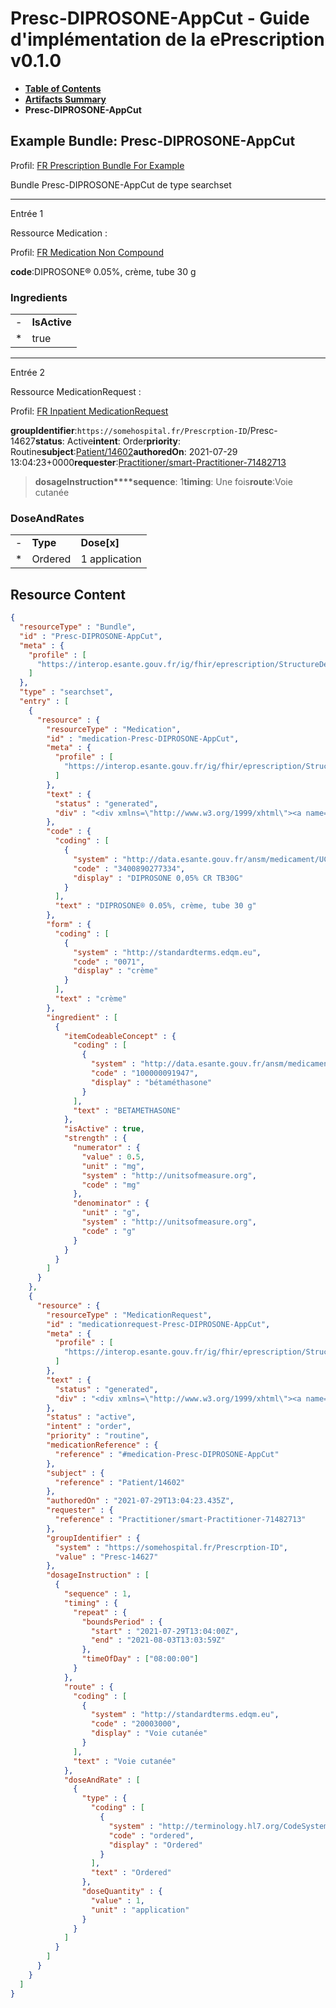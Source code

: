 # Presc-DIPROSONE-AppCut - Guide d'implémentation de la ePrescription v0.1.0

* [**Table of Contents**](toc.md)
* [**Artifacts Summary**](artifacts.md)
* **Presc-DIPROSONE-AppCut**

## Example Bundle: Presc-DIPROSONE-AppCut

Profil: [FR Prescription Bundle For Example](StructureDefinition-fr-prescription-bundle-for-example.md)

Bundle Presc-DIPROSONE-AppCut de type searchset

-------

Entrée 1

Ressource Medication :

> 

Profil: [FR Medication Non Compound](StructureDefinition-fr-medication-noncompound.md)

**code**:DIPROSONE® 0.05%, crème, tube 30 g

### Ingredients

| | |
| :--- | :--- |
| - | **IsActive** |
| * | true |


-------

Entrée 2

Ressource MedicationRequest :

> 

Profil: [FR Inpatient MedicationRequest](StructureDefinition-fr-inpatient-medicationrequest.md)

**groupIdentifier**:`https://somehospital.fr/Prescrption-ID`/Presc-14627**status**: Active**intent**: Order**priority**: Routine**subject**:[Patient/14602](Patient/14602)**authoredOn**: 2021-07-29 13:04:23+0000**requester**:[Practitioner/smart-Practitioner-71482713](Practitioner/smart-Practitioner-71482713)
> **dosageInstruction****sequence**: 1**timing**: Une fois**route**:Voie cutanée

### DoseAndRates

| | | |
| :--- | :--- | :--- |
| - | **Type** | **Dose[x]** |
| * | Ordered | 1 application |





## Resource Content

```json
{
  "resourceType" : "Bundle",
  "id" : "Presc-DIPROSONE-AppCut",
  "meta" : {
    "profile" : [
      "https://interop.esante.gouv.fr/ig/fhir/eprescription/StructureDefinition/fr-prescription-bundle-for-example"
    ]
  },
  "type" : "searchset",
  "entry" : [
    {
      "resource" : {
        "resourceType" : "Medication",
        "id" : "medication-Presc-DIPROSONE-AppCut",
        "meta" : {
          "profile" : [
            "https://interop.esante.gouv.fr/ig/fhir/eprescription/StructureDefinition/fr-medication-noncompound"
          ]
        },
        "text" : {
          "status" : "generated",
          "div" : "<div xmlns=\"http://www.w3.org/1999/xhtml\"><a name=\"Medication_medication-Presc-DIPROSONE-AppCut\"> </a><p class=\"res-header-id\"><b>Narratif généré : Médication medication-Presc-DIPROSONE-AppCut</b></p><a name=\"medication-Presc-DIPROSONE-AppCut\"> </a><a name=\"hcmedication-Presc-DIPROSONE-AppCut\"> </a><div style=\"display: inline-block; background-color: #d9e0e7; padding: 6px; margin: 4px; border: 1px solid #8da1b4; border-radius: 5px; line-height: 60%\"><p style=\"margin-bottom: 0px\"/><p style=\"margin-bottom: 0px\">Profil: <a href=\"StructureDefinition-fr-medication-noncompound.html\">FR Medication Non Compound</a></p></div><p><b>code</b>: <span title=\"Codes :{http://data.esante.gouv.fr/ansm/medicament/UCD 3400890277334}\">DIPROSONE® 0.05%, crème, tube 30 g</span></p><p><b>form</b>: <span title=\"Codes :{http://standardterms.edqm.eu 0071}\">crème</span></p><h3>Ingredients</h3><table class=\"grid\"><tr><td style=\"display: none\">-</td><td><b>Item[x]</b></td><td><b>IsActive</b></td><td><b>Strength</b></td></tr><tr><td style=\"display: none\">*</td><td><span title=\"Codes :{http://data.esante.gouv.fr/ansm/medicament/codeSMS 100000091947}\">BETAMETHASONE</span></td><td>true</td><td>0.5 mg<span style=\"background: LightGoldenRodYellow\"> (Détails : code UCUMmg = 'mg')</span>/ g<span style=\"background: LightGoldenRodYellow\"> (Détails : code UCUMg = 'g')</span></td></tr></table></div>"
        },
        "code" : {
          "coding" : [
            {
              "system" : "http://data.esante.gouv.fr/ansm/medicament/UCD",
              "code" : "3400890277334",
              "display" : "DIPROSONE 0,05% CR TB30G"
            }
          ],
          "text" : "DIPROSONE® 0.05%, crème, tube 30 g"
        },
        "form" : {
          "coding" : [
            {
              "system" : "http://standardterms.edqm.eu",
              "code" : "0071",
              "display" : "crème"
            }
          ],
          "text" : "crème"
        },
        "ingredient" : [
          {
            "itemCodeableConcept" : {
              "coding" : [
                {
                  "system" : "http://data.esante.gouv.fr/ansm/medicament/codeSMS",
                  "code" : "100000091947",
                  "display" : "bétaméthasone"
                }
              ],
              "text" : "BETAMETHASONE"
            },
            "isActive" : true,
            "strength" : {
              "numerator" : {
                "value" : 0.5,
                "unit" : "mg",
                "system" : "http://unitsofmeasure.org",
                "code" : "mg"
              },
              "denominator" : {
                "unit" : "g",
                "system" : "http://unitsofmeasure.org",
                "code" : "g"
              }
            }
          }
        ]
      }
    },
    {
      "resource" : {
        "resourceType" : "MedicationRequest",
        "id" : "medicationrequest-Presc-DIPROSONE-AppCut",
        "meta" : {
          "profile" : [
            "https://interop.esante.gouv.fr/ig/fhir/eprescription/StructureDefinition/fr-inpatient-medicationrequest"
          ]
        },
        "text" : {
          "status" : "generated",
          "div" : "<div xmlns=\"http://www.w3.org/1999/xhtml\"><a name=\"MedicationRequest_medicationrequest-Presc-DIPROSONE-AppCut\"> </a><p class=\"res-header-id\"><b>Narratif généré : PrescriptionMédicamenteuseTODO medicationrequest-Presc-DIPROSONE-AppCut</b></p><a name=\"medicationrequest-Presc-DIPROSONE-AppCut\"> </a><a name=\"hcmedicationrequest-Presc-DIPROSONE-AppCut\"> </a><div style=\"display: inline-block; background-color: #d9e0e7; padding: 6px; margin: 4px; border: 1px solid #8da1b4; border-radius: 5px; line-height: 60%\"><p style=\"margin-bottom: 0px\"/><p style=\"margin-bottom: 0px\">Profil: <a href=\"StructureDefinition-fr-inpatient-medicationrequest.html\">FR Inpatient MedicationRequest</a></p></div><p><b>status</b>: Active</p><p><b>intent</b>: Order</p><p><b>priority</b>: Routine</p><p><b>medication</b>: <code>#medication-Presc-DIPROSONE-AppCut</code></p><p><b>subject</b>: <a href=\"Patient/14602\">Patient/14602</a></p><p><b>authoredOn</b>: 2021-07-29 13:04:23+0000</p><p><b>requester</b>: <a href=\"Practitioner/smart-Practitioner-71482713\">Practitioner/smart-Practitioner-71482713</a></p><p><b>groupIdentifier</b>: <code>https://somehospital.fr/Prescrption-ID</code>/Presc-14627</p><blockquote><p><b>dosageInstruction</b></p><p><b>sequence</b>: 1</p><p><b>timing</b>: Une fois</p><p><b>route</b>: <span title=\"Codes :{http://standardterms.edqm.eu 20003000}\">Voie cutanée</span></p><h3>DoseAndRates</h3><table class=\"grid\"><tr><td style=\"display: none\">-</td><td><b>Type</b></td><td><b>Dose[x]</b></td></tr><tr><td style=\"display: none\">*</td><td><span title=\"Codes :{http://terminology.hl7.org/CodeSystem/dose-rate-type ordered}\">Ordered</span></td><td>1 application</td></tr></table></blockquote></div>"
        },
        "status" : "active",
        "intent" : "order",
        "priority" : "routine",
        "medicationReference" : {
          "reference" : "#medication-Presc-DIPROSONE-AppCut"
        },
        "subject" : {
          "reference" : "Patient/14602"
        },
        "authoredOn" : "2021-07-29T13:04:23.435Z",
        "requester" : {
          "reference" : "Practitioner/smart-Practitioner-71482713"
        },
        "groupIdentifier" : {
          "system" : "https://somehospital.fr/Prescrption-ID",
          "value" : "Presc-14627"
        },
        "dosageInstruction" : [
          {
            "sequence" : 1,
            "timing" : {
              "repeat" : {
                "boundsPeriod" : {
                  "start" : "2021-07-29T13:04:00Z",
                  "end" : "2021-08-03T13:03:59Z"
                },
                "timeOfDay" : ["08:00:00"]
              }
            },
            "route" : {
              "coding" : [
                {
                  "system" : "http://standardterms.edqm.eu",
                  "code" : "20003000",
                  "display" : "Voie cutanée"
                }
              ],
              "text" : "Voie cutanée"
            },
            "doseAndRate" : [
              {
                "type" : {
                  "coding" : [
                    {
                      "system" : "http://terminology.hl7.org/CodeSystem/dose-rate-type",
                      "code" : "ordered",
                      "display" : "Ordered"
                    }
                  ],
                  "text" : "Ordered"
                },
                "doseQuantity" : {
                  "value" : 1,
                  "unit" : "application"
                }
              }
            ]
          }
        ]
      }
    }
  ]
}

```
